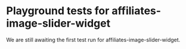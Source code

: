 # Playground tests for affiliates-image-slider-widget
We are still awaiting the first test run for affiliates-image-slider-widget.

